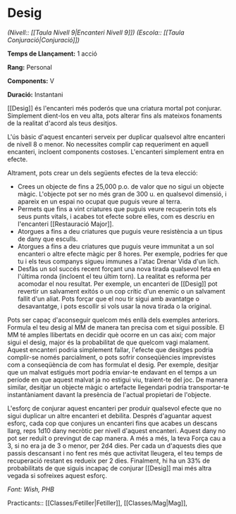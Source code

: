 # Desig

*(Nivell:: [[Taula Nivell 9|Encanteri Nivell 9]]) (Escola:: [[Taula Conjuració|Conjuració]])*

**Temps de Llançament:** 1 acció

**Rang:** Personal

**Components:** V

**Duració:** Instantani

[[Desig]] és l'encanteri més poderós que una criatura mortal pot conjurar. Simplement dient-los en veu alta, pots alterar fins als mateixos fonaments de la realitat d'acord als teus desitjos.

L'ús bàsic d'aquest encanteri serveix per duplicar qualsevol altre encanteri de nivell 8 o menor. No necessites complir cap requeriment en aquell encanteri, incloent components costoses. L'encanteri simplement entra en efecte.

Altrament, pots crear un dels següents efectes de la teva elecció:

- Crees un objecte de fins a 25,000 p.o. de valor que no sigui un objecte màgic. L'objecte pot ser no més gran de 300 u. en qualsevol dimensió, i apareix en un espai no ocupat que puguis veure al terra.
- Permets que fins a vint criatures que puguis veure recuperin tots els seus punts vitals, i acabes tot efecte sobre elles, com es descriu en l'encanteri [[Restauració Major]].
- Atorgues a fins a deu criatures que puguis veure resistència a un tipus de dany que esculls.
- Atorgues a fins a deu criatures que puguis veure immunitat a un sol encanteri o altre efecte màgic per 8 hores. Per exemple, podries fer que tu i els teus companys sigueu immunes a l'atac Drenar Vida d'un lich.
- Desfàs un sol succés recent forçant una nova tirada qualsevol feta en l'última ronda (incloent el teu últim torn). La realitat es reforma per acomodar el nou resultat. Per exemple, un encanteri de [[Desig]] pot revertir un salvament exitós o un cop crític d'un enemic o un salvament fallit d'un aliat. Pots forçar que el nou tir sigui amb avantatge o desavantatge, i pots escollir si vols usar la nova tirada o la original.

Pots ser capaç d'aconseguir quelcom més enllà dels exemples anteriors. Formula el teu desig al MM de manera tan precisa com et sigui possible. El MM té amples llibertats en decidir què ocorre en un cas així; com major sigui el desig, major és la probabilitat de que quelcom vagi malament. Aquest encanteri podria simplement fallar, l'efecte que desitges podria complir-se només parcialment, o pots sofrir conseqüències imprevistes com a conseqüència de com has formulat el desig. Per exemple, desitjar que un malvat estigués mort podria enviar-te endavant en el temps a un període en que aquest malvat ja no estigui viu, traient-te del joc. De manera similar, desitjar un objecte màgic o artefacte llegendari podria transportar-te instantàniament davant la presència de l'actual propietari de l'objecte.

L'esforç de conjurar aquest encanteri per produir qualsevol efecte que no sigui duplicar un altre encanteri et debilita. Després d'aguantar aquest esforç, cada cop que conjures un encanteri fins que acabes un descans llarg, reps 1d10 dany necròtic per nivell d'aquest encanteri. Aquest dany no pot ser reduït o previngut de cap manera. A més a més, la teva Força cau a 3, si no era ja de 3 o menor, per 2d4 dies. Per cada un d'aquests dies que passis descansant i no fent res més que activitat lleugera, el teu temps de recuperació restant es redueix per 2 dies. Finalment, hi ha un 33% de probabilitats de que siguis incapaç de conjurar [[Desig]] mai més altra vegada si sofreixes aquest esforç.


*Font: Wish, PHB*



Practicants:: [[Classes/Fetiller|Fetiller]], [[Classes/Mag|Mag]],
